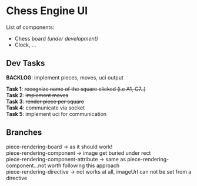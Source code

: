 # Chess Engine UI

List of components:
* Chess board *(under development)*
* Clock, ...

## Dev Tasks

**BACKLOG**: implement pieces, moves, uci output

**Task 1**: ~~recognize name of the square clicked (i.e A1, C7..)~~<br>
**Task 2**: ~~implement moves~~<br>
**Task 3**: ~~render piece per square~~<br>
**Task 4**: communicate via socket<br>
**Task 5**: implement uci for communication<br>

## Branches
piece-rendering-board -> as it should work!<br>
piece-rendering-component -> image get buried under rect<br>
piece-rendering-component-attribute -> same as piece-rendering-component...not worth following this approach<br>
piece-rendering-directive -> not works at all, imageUrl can not be set from a directive<br>
